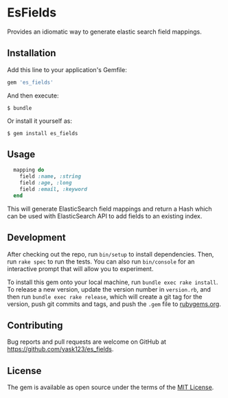 # EsFields
Provides an idiomatic way to generate elastic search field mappings.

## Installation

Add this line to your application's Gemfile:

```ruby
gem 'es_fields'
```

And then execute:

    $ bundle

Or install it yourself as:

    $ gem install es_fields

## Usage

```ruby
  mapping do
    field :name, :string
    field :age, :long
    field :email, :keyword
  end
```
This will generate ElasticSearch field mappings and return a
Hash which can be used with ElasticSearch API to add fields to an existing index.

## Development

After checking out the repo, run `bin/setup` to install dependencies. Then, run `rake spec` to run the tests. You can also run `bin/console` for an interactive prompt that will allow you to experiment.

To install this gem onto your local machine, run `bundle exec rake install`. To release a new version, update the version number in `version.rb`, and then run `bundle exec rake release`, which will create a git tag for the version, push git commits and tags, and push the `.gem` file to [rubygems.org](https://rubygems.org).

## Contributing

Bug reports and pull requests are welcome on GitHub at https://github.com/yask123/es_fields.

## License

The gem is available as open source under the terms of the [MIT License](https://opensource.org/licenses/MIT).
